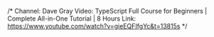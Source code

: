 /* 
  Channel: Dave Gray
  Video: TypeScript Full Course for Beginners | Complete All-in-One Tutorial | 8 Hours
  Link: https://www.youtube.com/watch?v=gieEQFIfgYc&t=13815s
  */